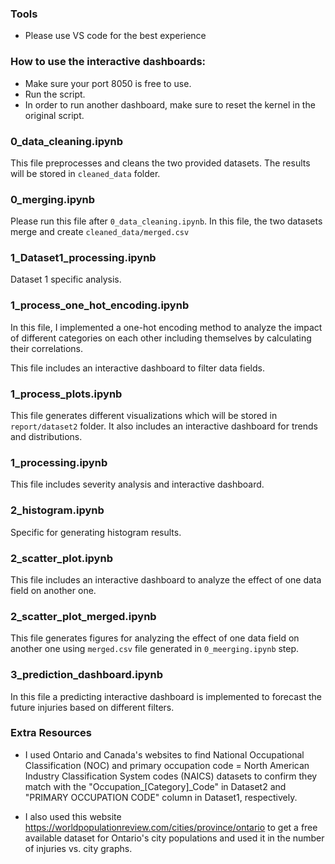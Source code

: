 ### Tools

- Please use VS code for the best experience

### How to use the interactive dashboards:

- Make sure your port 8050 is free to use.
- Run the script.
- In order to run another dashboard, make sure to reset the kernel in the original script.

### 0_data_cleaning.ipynb

This file preprocesses and cleans the two provided datasets.
The results will be stored in `cleaned_data` folder.

### 0_merging.ipynb

Please run this file after `0_data_cleaning.ipynb`.
In this file, the two datasets merge and create `cleaned_data/merged.csv`

### 1_Dataset1_processing.ipynb

Dataset 1 specific analysis.

### 1_process_one_hot_encoding.ipynb

In this file, I implemented a one-hot encoding method to analyze the impact of different categories on each other including themselves by calculating their correlations.

This file includes an interactive dashboard to filter data fields.

### 1_process_plots.ipynb

This file generates different visualizations which will be stored in `report/dataset2` folder.
It also includes an interactive dashboard for trends and distributions.

### 1_processing.ipynb

This file includes severity analysis and interactive dashboard.

### 2_histogram.ipynb

Specific for generating histogram results.

### 2_scatter_plot.ipynb

This file includes an interactive dashboard to analyze the effect of one data field on another one.

### 2_scatter_plot_merged.ipynb

This file generates figures for analyzing the effect of one data field on another one using `merged.csv` file generated in `0_meerging.ipynb` step.

### 3_prediction_dashboard.ipynb

In this file a predicting interactive dashboard is implemented to forecast the future injuries based on different filters.


### Extra Resources

- I used Ontario and Canada's websites to find National Occupational Classification (NOC) and primary occupation code = North American Industry Classification System codes (NAICS) datasets to confirm they match with the "Occupation_[Category]_Code" in Dataset2 and "PRIMARY OCCUPATION CODE" column in Dataset1, respectively.

- I also used this website https://worldpopulationreview.com/cities/province/ontario to get a free available dataset for Ontario's city populations and used it in the number of injuries vs. city graphs.